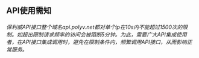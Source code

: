 ## API使用需知

###### 保利威API接口整个域名api.polyv.net都对单个ip在10s内不能超过1500次的限制。如超出限制请求频率的访问会被阻断5分钟。为此，需要广大API集成使用者，在API接口集成调用时，避免在限制条件内，频繁调用API接口，从而影响正常服务。